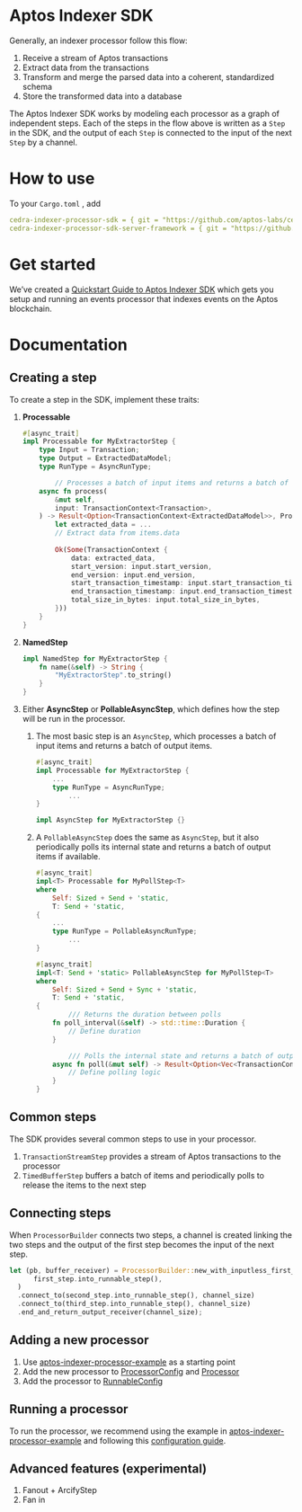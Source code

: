 # Aptos Indexer SDK
Generally, an indexer processor follow this flow:

1. Receive a stream of Aptos transactions
2. Extract data from the transactions
3. Transform and merge the parsed data into a coherent, standardized schema
4. Store the transformed data into a database

The Aptos Indexer SDK works by modeling each processor as a graph of independent steps. Each of the steps in the flow above is written as a `Step` in the SDK, and the output of each `Step` is connected to the input of the next `Step` by a channel.

# How to use

To your `Cargo.toml` , add

```yaml
cedra-indexer-processor-sdk = { git = "https://github.com/aptos-labs/cedra-indexer-processor-sdk.git", rev = "{COMMIT_HASH}" }
cedra-indexer-processor-sdk-server-framework = { git = "https://github.com/aptos-labs/cedra-indexer-processor-sdk.git", rev = "{COMMIT_HASH}" }
```

# Get started

We’ve created a [Quickstart Guide to Aptos Indexer SDK](https://github.com/aptos-labs/aptos-indexer-processor-example) which gets you setup and running an events processor that indexes events on the Aptos blockchain. 

# Documentation

## Creating a step

To create a step in the SDK, implement these traits:

1. **Processable**
    
    ```rust
    #[async_trait]
    impl Processable for MyExtractorStep {
        type Input = Transaction;
        type Output = ExtractedDataModel;
        type RunType = AsyncRunType;
    
    		// Processes a batch of input items and returns a batch of output items.
        async fn process(
            &mut self,
            input: TransactionContext<Transaction>,
        ) -> Result<Option<TransactionContext<ExtractedDataModel>>, ProcessorError> {
            let extracted_data = ...
            // Extract data from items.data
            
            Ok(Some(TransactionContext {
                data: extracted_data,
                start_version: input.start_version,
                end_version: input.end_version,
                start_transaction_timestamp: input.start_transaction_timestamp,
                end_transaction_timestamp: input.end_transaction_timestamp,
                total_size_in_bytes: input.total_size_in_bytes,
            }))
        }
    }
    ```
    
2. **NamedStep**
    
    ```rust
    impl NamedStep for MyExtractorStep {
        fn name(&self) -> String {
            "MyExtractorStep".to_string()
        }
    }
    ```
    
3. Either **AsyncStep** or **PollableAsyncStep**, which defines how the step will be run in the processor.
    1. The most basic step is an `AsyncStep`, which processes a batch of input items and returns a batch of output items.  
        
        ```rust
        #[async_trait]
        impl Processable for MyExtractorStep {
            ...
            type RunType = AsyncRunType;
        		...
        }
        
        impl AsyncStep for MyExtractorStep {}
        ```
        
    2. A `PollableAsyncStep` does the same as `AsyncStep`, but it also periodically polls its internal state and returns a batch of output items if available.
        
        ```rust
        #[async_trait]
        impl<T> Processable for MyPollStep<T>
        where
            Self: Sized + Send + 'static,
            T: Send + 'static,
        {
            ...
            type RunType = PollableAsyncRunType;
        		...
        }
        
        #[async_trait]
        impl<T: Send + 'static> PollableAsyncStep for MyPollStep<T>
        where
            Self: Sized + Send + Sync + 'static,
            T: Send + 'static,
        {
        		/// Returns the duration between polls
            fn poll_interval(&self) -> std::time::Duration {
                // Define duration
            }
        
        		/// Polls the internal state and returns a batch of output items if available.
            async fn poll(&mut self) -> Result<Option<Vec<TransactionContext<T>>>, ProcessorError> {
                // Define polling logic
            }
        }
        ```
        

## Common steps

The SDK provides several common steps to use in your processor. 

1. `TransactionStreamStep` provides a stream of Aptos transactions to the processor
2. `TimedBufferStep` buffers a batch of items and periodically polls to release the items to the next step

## Connecting steps

When `ProcessorBuilder` connects two steps, a channel is created linking the two steps and the output of the first step becomes the input of the next step.

```rust
let (pb, buffer_receiver) = ProcessorBuilder::new_with_inputless_first_step(
      first_step.into_runnable_step(),
  )
  .connect_to(second_step.into_runnable_step(), channel_size)
  .connect_to(third_step.into_runnable_step(), channel_size)
  .end_and_return_output_receiver(channel_size);
```

## Adding a new processor

1. Use [aptos-indexer-processor-example](https://github.com/aptos-labs/aptos-indexer-processor-example) as a starting point
2. Add the new processor to [ProcessorConfig](https://github.com/aptos-labs/aptos-indexer-processor-example/blob/a8bbb23056d55b86b4ded6822c9120e5e8763d50/aptos-indexer-processor-example/src/config/processor_config.rs#L34) and [Processor](https://github.com/aptos-labs/aptos-indexer-processor-example/blob/a8bbb23056d55b86b4ded6822c9120e5e8763d50/aptos-indexer-processor-example/src/config/processor_config.rs#L58)
3. Add the processor to [RunnableConfig](https://github.com/aptos-labs/aptos-indexer-processor-example/blob/a8bbb23056d55b86b4ded6822c9120e5e8763d50/aptos-indexer-processor-example/src/config/indexer_processor_config.rs#L25)

## Running a processor

To run the processor, we recommend using the example in [aptos-indexer-processor-example](https://github.com/aptos-labs/aptos-indexer-processor-example) and following this [configuration guide](https://github.com/aptos-labs/aptos-indexer-processor-example?tab=readme-ov-file#configuring-your-processor).

## Advanced features (experimental)

1. Fanout + ArcifyStep
2. Fan in

